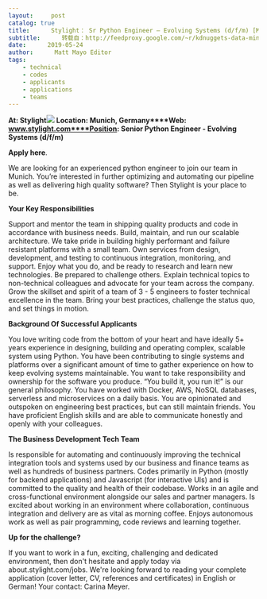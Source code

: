 ```yaml
---
layout:     post
catalog: true
title:      Stylight： Sr Python Engineer – Evolving Systems (d/f/m) [Munich, Germany]
subtitle:      转载自：http://feedproxy.google.com/~r/kdnuggets-data-mining-analytics/~3/XbA2hSC52Dw/05-24-stylight-python-engineer-evolving-systems.html
date:      2019-05-24
author:      Matt Mayo Editor
tags:
    - technical
    - codes
    - applicants
    - applications
    - teams
---
```


**At: Stylight**![](https://pbs.twimg.com/profile_images/748421602124140544/cHynmfwh_400x400.jpg)
**Location: Munich, Germany****Web: www.stylight.com****Position: Senior Python Engineer - Evolving Systems (d/f/m)**

**Apply here**.

We are looking for an experienced python engineer to join our team in Munich. You’re interested in further optimizing and automating our pipeline as well as delivering high quality software? Then Stylight is your place to be.

**Your Key Responsibilities**

Support and mentor the team in shipping quality products and code in accordance with business needs.
Build, maintain, and run our scalable architecture. We take pride in building highly performant and failure resistant platforms with a small team.
Own services from design, development, and testing to continuous integration, monitoring, and support.
Enjoy what you do, and be ready to research and learn new technologies. Be prepared to challenge others.
Explain technical topics to non-technical colleagues and advocate for your team across the company.
Grow the skillset and spirit of a team of 3 - 5 engineers to foster technical excellence in the team. Bring your best practices, challenge the status quo, and set things in motion.

**Background Of Successful Applicants**

You love writing code from the bottom of your heart and have ideally 5+ years experience in designing, building and operating complex, scalable system using Python.
You have been contributing to single systems and platforms over a significant amount of time to gather experience on how to keep evolving systems maintainable.
You want to take responsibility and ownership for the software you produce. “You build it, you run it!” is our general philosophy.
You have worked with Docker, AWS, NoSQL databases, serverless and microservices on a daily basis.
You are opinionated and outspoken on engineering best practices, but can still maintain friends.
You have proficient English skills and are able to communicate honestly and openly with your colleagues.

**The Business Development Tech Team**

Is responsible for automating and continuously improving the technical integration tools and systems used by our business and finance teams as well as hundreds of business partners.
Codes primarily in Python (mostly for backend applications) and Javascript (for interactive UIs) and is committed to the quality and health of their codebase.
Works in an agile and cross-functional environment alongside our sales and partner managers.
Is excited about working in an environment where collaboration, continuous integration and delivery are as vital as morning coffee.
Enjoys autonomous work as well as pair programming, code reviews and learning together.

**Up for the challenge?**

If you want to work in a fun, exciting, challenging and dedicated environment, then don't hesitate and apply today via about.stylight.com/jobs. We're looking forward to reading your complete application (cover letter, CV, references and certificates) in English or German! Your contact: Carina Meyer.
